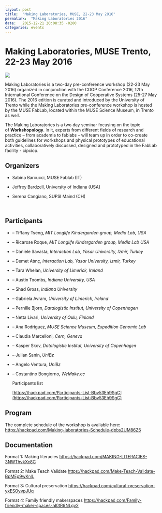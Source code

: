 ```yaml
---
layout: post
title:  "Making Laboratories, MUSE, 22-23 May 2016"
permalink:  "Making Laboratories 2016"
date:   2015-12-21 20:08:35 -0200
categories: events
---
```


<h1>Making Laboratories, MUSE Trento, 22-23 May 2016 </h1>

![](http://fablab.muse.it/wp-content/uploads/2016/03/panoramica_small.jpg)

<p>Making Laboratories is a two-day pre-conference workshop (22-23 May 2016) organized in conjunction with the COOP Conference 2016, 12th International Conference on the Design of Cooperative Systems (25-27 May 2016). The 2016 edition is curated and introduced by the University of Trento while the Making Laboratories pre-conference workshop is hosted by the MUSE FabLab, located within the MUSE Science Museum, in Trento as well.

The Making Laboratories is a two day seminar focusing on the topic of **Workshopology**. In it, experts from different fields of research and practice – from academia to fablabs – will team up in order to co-create both guidelines for workshops and physical prototypes of educational activities, collaboratively discussed, designed and prototyped in the FabLab facility - cipciop. </p>

## Organizers

- Sabina Barcucci, MUSE Fablab (IT)

- Jeffrey Bardzell, University of Indiana (USA)

- Serena Cangiano, SUPSI Maind (CH)

  ​



## Participants

- – Tiffany Tseng, *MIT Longlife Kindergarden group, Media Lab, USA*

- – Ricarose Roque, *MIT Longlife Kindergarden group, Media Lab USA*

- – Daniele Savasta, *Interaction Lab, Yasar University, Izmir, Turkey*

- – Demet Atınç, *Interaction Lab, Yasar University, Izmir, Turkey*

- – Tara Whelan, *University of Limerick, Ireland*

- – Austin Toombs, *Indiana University, USA*

- – Shad Gross, *Indiana University*

- – Gabriela Avram, *University of Limerick, Ireland*

- – Pernille Bjorn, *Datalogistic Institut, University of Copenhagen*

- – Netta Livari, *University of Oulu, Finland*

- – Ana Rodriguez, *MUSE Science Museum, Expedition Genomic Lab*

- – Claudia Marcelloni, *Cern, Geneva*

- – Kasper Skov, *Datalogistic Institut, University of Copenhagen*

- – Julian Sanin, *UniBz*

- – Angelo Ventura, *UniBz*

- – Costantino Bongiorno, *WeMake.cc*

  Participants list

  [https://hackpad.com/Participants-List-Bbv53Eh9SgC](https://hackpad.com/Participants-List-Bbv53Eh9SgC)


## Program

The complete schedule of the workshop is available here:
https://hackpad.com/Making-laboratories-Schedule-dpbs2UM86Z5

## Documentation

Format 1: Making literacies
https://hackpad.com/MAKING-LITERACIES-3NWThvkXc8C

Format 2: Make Teach Validate
https://hackpad.com/Make-Teach-Validate-BpMEp9wKnlL

Format 3: Cultural preservation
https://hackpad.com/cultural-preservation-yxESOyvpJUq

Format 4: Family friendly makerspaces
https://hackpad.com/Family-friendly-maker-spaces-aI0tR9NLgy2











